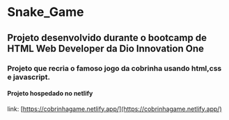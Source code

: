 # Snake_Game

## Projeto desenvolvido durante o bootcamp de HTML Web Developer da Dio Innovation One

### Projeto que recria o famoso jogo da cobrinha usando html,css e javascript.


#### Projeto hospedado no netlify 
link: 
[https://cobrinhagame.netlify.app/](https://cobrinhagame.netlify.app/)